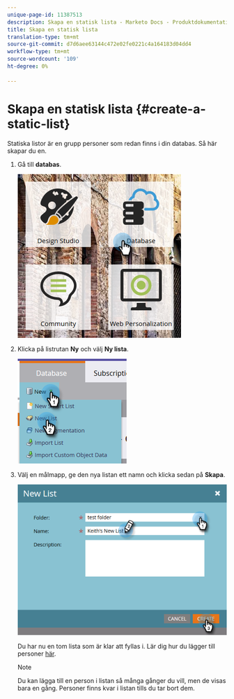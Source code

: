 ```yaml
---
unique-page-id: 11387513
description: Skapa en statisk lista - Marketo Docs - Produktdokumentation
title: Skapa en statisk lista
translation-type: tm+mt
source-git-commit: d7d6aee63144c472e02fe0221c4a164183d04dd4
workflow-type: tm+mt
source-wordcount: '109'
ht-degree: 0%

---
```



# Skapa en statisk lista {#create-a-static-list}

Statiska listor är en grupp personer som redan finns i din databas. Så här skapar du en.

1. Gå till **databas**.

   ![](assets/db.png)

1. Klicka på listrutan **Ny** och välj **Ny lista**.

   ![](assets/two.png)

1. Välj en målmapp, ge den nya listan ett namn och klicka sedan på **Skapa**.

   ![](assets/three.png)

   Du har nu en tom lista som är klar att fyllas i. Lär dig hur du lägger till personer [här](http://docs.marketo.com/display/DOCS/Understanding+Static+Lists#UnderstandingStaticLists-WaystoAdd/RemoveLeadsfromaList).

   >[!NOTE]
   >
   >Du kan lägga till en person i listan så många gånger du vill, men de visas bara en gång. Personer finns kvar i listan tills du tar bort dem.

